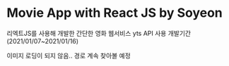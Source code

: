 # Movie App with React JS by Soyeon

리엑트JS를 사용해 개발한 간단한 영화 웹서비스 
yts API 사용
개발기간(2021/01/07~2021/01/16)

이미지 로딩이 되지 않음.. 경로 계속 찾아볼 예정

